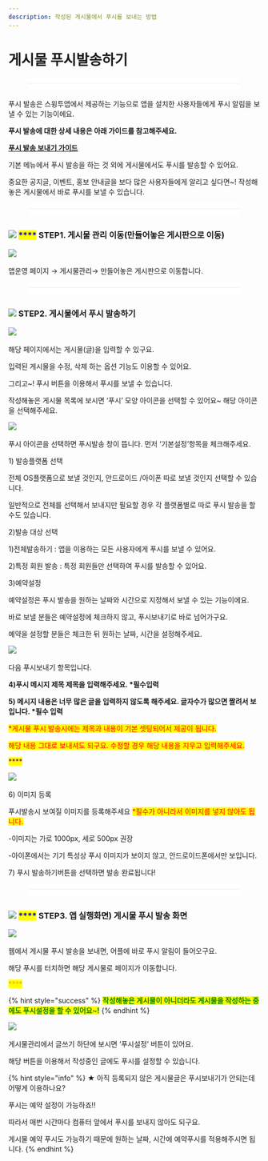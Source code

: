 ```yaml
---
description: 작성된 게시물에서 푸시를 보내는 방법
---
```


# 게시물 푸시발송하기

<figure><img src="../../../.gitbook/assets/구분선 (2).PNG" alt=""><figcaption></figcaption></figure>

푸시 발송은 스윙투앱에서 제공하는 기능으로 앱을 설치한 사용자들에게 푸시 알림을 보낼 수 있는 기능이에요.

**푸시 발송에 대한 상세 내용은 아래 가이드를 참고해주세요.**&#x20;

****[ **푸시 발송 보내기 가이드**](https://documentation.swing2app.co.kr/manual/appmanage/pushmember/push)****

기본 메뉴에서 푸시 발송을 하는 것 외에 게시물에서도 푸시를 발송할 수 있어요.

중요한 공지글, 이벤트, 홍보 안내글을 보다 많은 사용자들에게 알리고 싶다면\~! 작성해놓은 게시물에서 바로 푸시를 보낼 수 있습니다.

<figure><img src="../../../.gitbook/assets/구분선 (2).PNG" alt=""><figcaption></figcaption></figure>

### <mark style="color:blue;"></mark>![](https://wp.swing2app.co.kr/wp-content/uploads/2020/04/%EB%8B%A8%EB%9D%BD1-1.png) <mark style="color:blue;">****</mark> STEP1. 게시물 관리 이동(만들어놓은 게시판으로 이동)

![](https://wp.swing2app.co.kr/wp-content/uploads/2019/11/%EA%B2%8C%EC%8B%9C%EB%AC%BC%ED%91%B8%EC%8B%9C%EB%B0%9C%EC%86%A14.png)

앱운영 페이지 → 게시물관리→ 만들어놓은 게시판으로 이동합니다.

<figure><img src="../../../.gitbook/assets/구분선 (2).PNG" alt=""><figcaption></figcaption></figure>

### <mark style="color:blue;"></mark>![](https://wp.swing2app.co.kr/wp-content/uploads/2020/04/%EB%8B%A8%EB%9D%BD1-1.png) <mark style="color:blue;">****</mark> STEP2. 게시물에서 푸시 발송하기 <mark style="color:blue;">****</mark>&#x20;

![](https://wp.swing2app.co.kr/wp-content/uploads/2019/11/%EA%B2%8C%EC%8B%9C%EB%AC%BC%ED%91%B8%EC%8B%9C%EB%B0%9C%EC%86%A11.png)

해당 페이지에서는 게시물(글)을 입력할 수 있구요.

입력된 게시물을 수정, 삭제 하는 옵션 기능도 이용할 수 있어요.

그리고\~! 푸시 버튼을 이용해서 푸시를 보낼 수 있습니다.

작성해놓은 게시물 목록에 보시면 ‘푸시’ 모양 아이콘을 선택할 수 있어요\~ 해당 아이콘을 선택해주세요.&#x20;

![](https://wp.swing2app.co.kr/wp-content/uploads/2019/11/%EA%B2%8C%EC%8B%9C%EB%AC%BC%ED%91%B8%EC%8B%9C%EB%B0%9C%EC%86%A12.png)

푸시 아이콘을 선택하면 푸시발송 창이 뜹니다. 먼저 ‘기본설정’항목을 체크해주세요.

1\) 발송플랫폼 선택

전체 OS플랫폼으로 보낼 것인지, 안드로이드 /아이폰 따로 보낼 것인지 선택할 수 있습니다.

일반적으로 전체를 선택해서 보내지만 필요할 경우 각 플랫폼별로 따로 푸시 발송을 할 수도 있습니다.&#x20;

2\)발송 대상 선택

1\)전체발송하기 : 앱을 이용하는 모든 사용자에게 푸시를 보낼 수 있어요.

2\)특정 회원 발송 : 특정 회원들만 선택하여 푸시를 발송할 수 있어요.

3\)예약설정

예약설정은 푸시 발송을 원하는 날짜와 시간으로 지정해서 보낼 수 있는 기능이에요.

바로 보낼 분들은 예약설정에 체크하지 않고, 푸시보내기로 바로 넘어가구요.

예약을 설정할 분들은 체크한 뒤 원하는 날짜, 시간을 설정해주세요.

![](https://wp.swing2app.co.kr/wp-content/uploads/2019/11/%EA%B2%8C%EC%8B%9C%EB%AC%BC%ED%91%B8%EC%8B%9C%EB%B0%9C%EC%86%A13.png)

다음 푸시보내기 항목입니다.

**4)푸시 메시지 제목 제목을 입력해주세요. \*필수입력**

**5) 메시지 내용은 너무 많은 글을 입력하지 않도록 해주세요. 글자수가 많으면 짤려서 보입니다. \*필수 입력**

<mark style="color:red;">\*게시물 푸시 발송시에는 제목과 내용이 기본 셋팅되어서 제공이 됩니다.</mark>

<mark style="color:red;">해당 내용 그대로 보내셔도 되구요. 수정할 경우 해당 내용을 지우고 입력해주세요.</mark>&#x20;

<mark style="color:purple;">****</mark>

![](https://wp.swing2app.co.kr/wp-content/uploads/2019/11/%EC%9D%B4%EB%AF%B8%EC%A7%80-5.png)

6\) 이미지 등록

푸시발송시 보여질 이미지를 등록해주세요 <mark style="color:red;">\*필수가 아니라서 이미지를 넣지 않아도 됩니다.</mark>

\-이미지는 가로 1000px, 세로 500px 권장

\-아이폰에서는 기기 특성상 푸시 이미지가 보이지 않고, 안드로이드폰에서만 보입니다.

7\) 푸시 발송하기버튼을 선택하면 발송 완료됩니다!

<figure><img src="../../../.gitbook/assets/구분선 (2).PNG" alt=""><figcaption></figcaption></figure>

### <mark style="color:blue;"></mark>![](https://wp.swing2app.co.kr/wp-content/uploads/2020/04/%EB%8B%A8%EB%9D%BD1-1.png) <mark style="color:blue;">****</mark> STEP3. 앱 실행화면) 게시물 푸시 발송 화면

![](https://wp.swing2app.co.kr/wp-content/uploads/2019/11/%EB%85%B9%ED%99%94\_2019\_11\_20\_10\_30\_45\_555.gif)

웹에서 게시물 푸시 발송을 보내면, 어플에 바로 푸시 알림이 들어오구요.&#x20;

해당 푸시를 터치하면 해당 게시물로 페이지가 이동합니다.

<mark style="color:orange;">****</mark>

{% hint style="success" %}
<mark style="color:green;">**작성해놓은 게시물이 아니더라도 게시물을 작성하는 중에도 푸시설정을 할 수 있어요\~!**</mark>
{% endhint %}

![](https://wp.swing2app.co.kr/wp-content/uploads/2019/11/%EA%B2%8C%EC%8B%9C%EB%AC%BC%ED%91%B8%EC%8B%9C%EB%B0%9C%EC%86%A15.png)

게시물관리에서 글쓰기 하단에 보시면 ‘푸시설정’ 버튼이 있어요.

해당 버튼을 이용해서 작성중인 글에도 푸시를 설정할 수 있습니다.

{% hint style="info" %}
★ 아직 등록되지 않은 게시물글은 푸시보내기가 안되는데 어떻게 이용하나요?

푸시는 예약 설정이 가능하죠!!

따라서 매번 시간마다 컴퓨터 앞에서 푸시를 보내지 않아도 되구요.

게시물 예약 푸시도 가능하기 때문에 원하는 날짜, 시간에 예약푸시를 적용해주시면 됩니다.&#x20;
{% endhint %}

